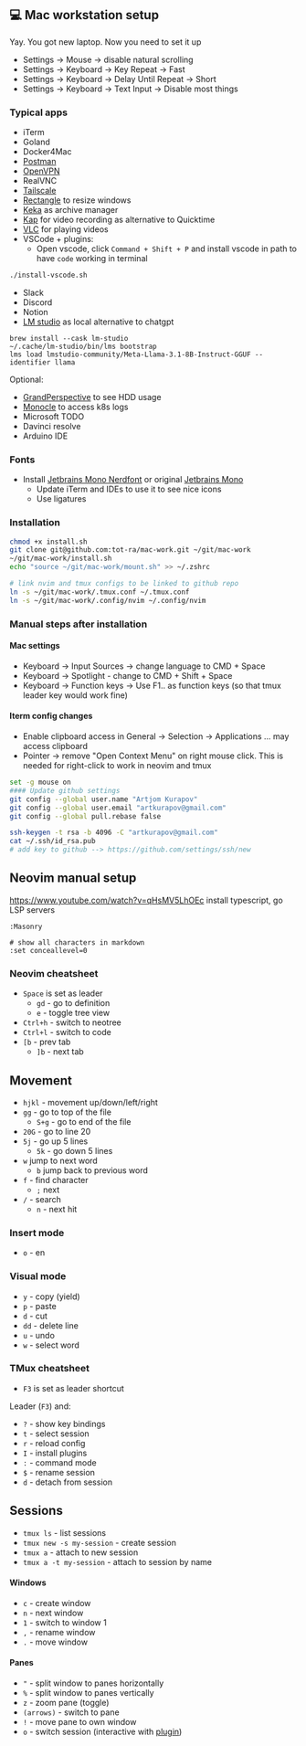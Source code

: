 ## 💻 Mac workstation setup

Yay. You got new laptop. Now you need to set it up

- Settings -> Mouse -> disable natural scrolling
- Settings -> Keyboard -> Key Repeat -> Fast
- Settings -> Keyboard -> Delay Until Repeat -> Short
- Settings -> Keyboard -> Text Input -> Disable most things

### Typical apps

- iTerm
- Goland
- Docker4Mac
- [Postman](https://www.postman.com/downloads/)
- [OpenVPN](https://openvpn.net/downloads/openvpn-connect-latest.dmg)
- RealVNC
- [Tailscale](https://tailscale.com/)
- [Rectangle](https://rectangleapp.com/) to resize windows
- [Keka](https://www.keka.io/en/) as archive manager
- [Kap](https://getkap.co/) for video recording as alternative to Quicktime
- [VLC](https://get.videolan.org/vlc/3.0.21/macosx/vlc-3.0.21-arm64.dmg) for playing videos
- VSCode + plugins:
  - Open vscode, click `Command + Shift + P` and install vscode in path to have `code` working in terminal

```bash
./install-vscode.sh
```

- Slack
- Discord
- Notion
- [LM studio](https://lmstudio.ai/) as local alternative to chatgpt

```
brew install --cask lm-studio
~/.cache/lm-studio/bin/lms bootstrap
lms load lmstudio-community/Meta-Llama-3.1-8B-Instruct-GGUF --identifier llama
```

Optional:

- [GrandPerspective](https://grandperspectiv.sourceforge.net/) to see HDD usage
- [Monocle](https://monokle.io/download) to access k8s logs
- Microsoft TODO
- Davinci resolve
- Arduino IDE

### Fonts

- Install [Jetbrains Mono Nerdfont](https://www.nerdfonts.com/font-downloads) or original [Jetbrains Mono](https://www.jetbrains.com/lp/mono/)
  - Update iTerm and IDEs to use it to see nice icons
  - Use ligatures

### Installation

```bash
chmod +x install.sh
git clone git@github.com:tot-ra/mac-work.git ~/git/mac-work
~/git/mac-work/install.sh
echo "source ~/git/mac-work/mount.sh" >> ~/.zshrc

# link nvim and tmux configs to be linked to github repo
ln -s ~/git/mac-work/.tmux.conf ~/.tmux.conf
ln -s ~/git/mac-work/.config/nvim ~/.config/nvim
```

### Manual steps after installation

#### Mac settings

- Keyboard -> Input Sources -> change language to CMD + Space
- Keyboard -> Spotlight - change to CMD + Shift + Space
- Keyboard -> Function keys -> Use F1.. as function keys
  (so that tmux leader key would work fine)

#### Iterm config changes

- Enable clipboard access in General -> Selection -> Applications ... may access clipboard
- Pointer -> remove "Open Context Menu" on right mouse click. This is needed for right-click to work in neovim and tmux

```bash
set -g mouse on
#### Update github settings
git config --global user.name "Artjom Kurapov"
git config --global user.email "artkurapov@gmail.com"
git config --global pull.rebase false

ssh-keygen -t rsa -b 4096 -C "artkurapov@gmail.com"
cat ~/.ssh/id_rsa.pub
# add key to github --> https://github.com/settings/ssh/new
```

## Neovim manual setup

https://www.youtube.com/watch?v=qHsMV5LhOEc
install typescript, go LSP servers

```
:Masonry

# show all characters in markdown
:set conceallevel=0
```

### Neovim cheatsheet

- `Space` is set as leader
  - `gd` - go to definition
  - `e` - toggle tree view
- `Ctrl+h` - switch to neotree
- `Ctrl+l` - switch to code
- `[b` - prev tab
  - `]b` - next tab

## Movement

- `hjkl` - movement up/down/left/right
- `gg` - go to top of the file
  - `S+g` - go to end of the file
- `20G` - go to line 20
- `5j` - go up 5 lines
  - `5k` - go down 5 lines
- `w` jump to next word
  - `b` jump back to previous word
- `f` - find character
  - `;` next
- `/` - search
  - `n` - next hit

### Insert mode

- `o` - en

### Visual mode

- `y` - copy (yield)
- `p` - paste
- `d` - cut
- `dd` - delete line
- `u` - undo
- `w` - select word

### TMux cheatsheet

- `F3` is set as leader shortcut

Leader (`F3`) and:

- `?` - show key bindings
- `t` - select session
- `r` - reload config
- `I` - install plugins
- `:` - command mode
- `$` - rename session
- `d` - detach from session

## Sessions

- `tmux ls` - list sessions
- `tmux new -s my-session` - create session
- `tmux a` - attach to new session
- `tmux a -t my-session` - attach to session by name

#### Windows

- `c` - create window
- `n` - next window
- `1` - switch to window 1
- `,` - rename window
- `.` - move window

#### Panes

- `"` - split window to panes horizontally
- `%` - split window to panes vertically
- `z` - zoom pane (toggle)
- `(arrows)` - switch to pane
- `!` - move pane to own window
- `o` - switch session (interactive with [plugin](https://github.com/omerxx/tmux-sessionx))

